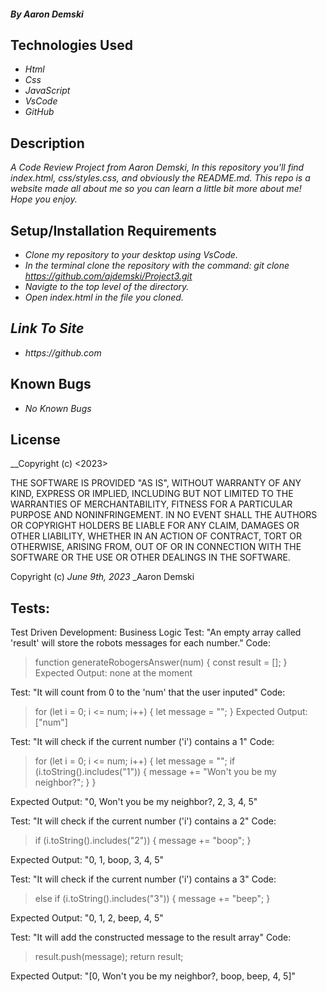 #### _By Aaron Demski_

## Technologies Used

* _Html_
* _Css_
* _JavaScript_
* _VsCode_
* _GitHub_

## Description

_A Code Review Project from Aaron Demski, In this repository you'll find index.html, css/styles.css, and obviously the README.md. This repo is a website made all about me so you can learn a little bit more about me! Hope you enjoy._

## Setup/Installation Requirements

* _Clone my repository to your desktop using VsCode._
* _In the terminal clone the repository with the command: git clone https://github.com/ajdemski/Project3.git_
* _Navigte to the top level of the directory._
* _Open index.html in the file you cloned._

## _Link To Site_

* _https://github.com_

## Known Bugs

* _No Known Bugs_

## License

__Copyright (c) <2023> <Aaron Demski>

THE SOFTWARE IS PROVIDED "AS IS", WITHOUT WARRANTY OF ANY KIND, EXPRESS OR
IMPLIED, INCLUDING BUT NOT LIMITED TO THE WARRANTIES OF MERCHANTABILITY,
FITNESS FOR A PARTICULAR PURPOSE AND NONINFRINGEMENT. IN NO EVENT SHALL THE
AUTHORS OR COPYRIGHT HOLDERS BE LIABLE FOR ANY CLAIM, DAMAGES OR OTHER
LIABILITY, WHETHER IN AN ACTION OF CONTRACT, TORT OR OTHERWISE, ARISING FROM,
OUT OF OR IN CONNECTION WITH THE SOFTWARE OR THE USE OR OTHER DEALINGS IN THE
SOFTWARE.

Copyright (c) _June 9th, 2023_ _Aaron Demski

## Tests:
 Test Driven Development: Business Logic
 Test: "An empty array called 'result' will store the robots messages for each number."
 Code:
>function generateRobogersAnswer(num) {
  const result = [];
 }
Expected Output: none at the moment

Test: "It will count from 0 to the 'num' that the user inputed"
Code: 
>for (let i = 0; i <= num; i++) {
  let message = "";
 }
Expected Output: ["num"]

Test: "It will check if the current number ('i') contains a 1"
Code:
>for (let i = 0; i <= num; i++) {
  let message = "";
  if (i.toString().includes("1")) {
    message += "Won't you be my neighbor?";
  }
}

Expected Output: "0, Won't you be my neighbor?, 2, 3, 4, 5"

Test: "It will check if the current number ('i') contains a 2"
Code:
>if (i.toString().includes("2")) {
  message += "boop";
}

Expected Output: "0, 1, boop, 3, 4, 5"

Test: "It will check if the current number ('i') contains a 3"
Code:
>else if (i.toString().includes("3")) {
  message += "beep";
}

Expected Output: "0, 1, 2, beep, 4, 5"

Test: "It will add the constructed message to the result array"
Code:
>result.push(message);
>return result;

Expected Output: "[0, Won't you be my neighbor?, boop, beep, 4, 5]"
